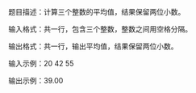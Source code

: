 题目描述：计算三个整数的平均值，结果保留两位小数。

输入格式：共一行，包含三个整数，整数之间用空格分隔。

输出格式：共一行，输出平均值，结果保留两位小数。

输入示例：20 42 55

输出示例：39.00